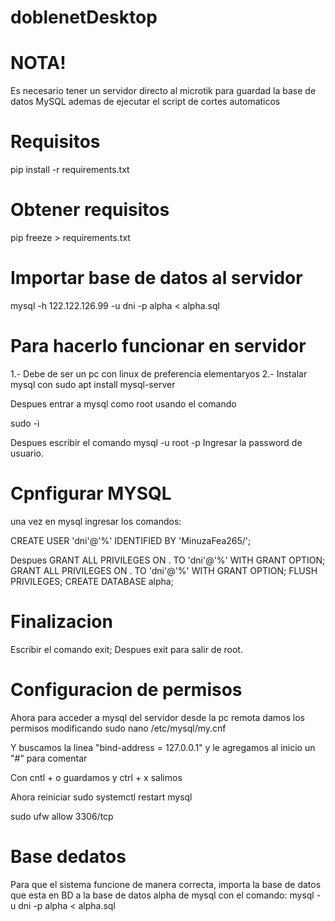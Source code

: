 # doblenetDesktop
# NOTA!
Es necesario tener un servidor directo al microtik para guardad la base de datos MySQL
ademas de ejecutar el script de cortes automaticos

# Requisitos
pip install -r requirements.txt


# Obtener requisitos
pip freeze > requirements.txt

# Importar base de datos al servidor
mysql -h 122.122.126.99 -u dni -p alpha < alpha.sql

# Para hacerlo funcionar en servidor
1.- Debe de ser un pc con linux de preferencia elementaryos
2.- Instalar mysql con sudo apt install mysql-server

Despues entrar a mysql como root usando el comando

sudo -i

Despues escribir el comando 
mysql -u root -p
Ingresar la password de usuario.

# Cpnfigurar MYSQL
una vez en mysql ingresar los comandos:

CREATE USER 'dni'@'%' IDENTIFIED BY 'MinuzaFea265/';

Despues
GRANT ALL PRIVILEGES ON . TO 'dni'@'%' WITH GRANT OPTION;
GRANT ALL PRIVILEGES ON . TO 'dni'@'%' WITH GRANT OPTION;
FLUSH PRIVILEGES;
CREATE DATABASE alpha;

# Finalizacion
Escribir el comando exit;
Despues exit para salir de root.

# Configuracion de permisos

Ahora para acceder a mysql del servidor desde la pc remota damos los permisos modificando
sudo nano /etc/mysql/my.cnf

Y buscamos la linea "bind-address = 127.0.0.1"
y le agregamos al inicio un "#" para comentar

Con cntl + o guardamos  y ctrl + x salimos

Ahora reiniciar
sudo systemctl restart mysql


sudo ufw allow 3306/tcp



# Base dedatos
Para que el sistema funcione de manera correcta, importa la base de datos que esta en BD a la base de datos alpha de mysql
con el comando:
mysql -u dni -p alpha < alpha.sql
